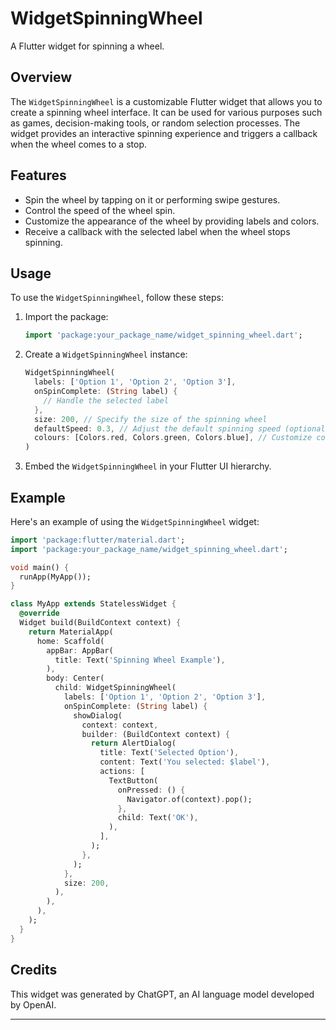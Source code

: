 # WidgetSpinningWheel

A Flutter widget for spinning a wheel.

## Overview

The `WidgetSpinningWheel` is a customizable Flutter widget that allows you to create a spinning wheel interface. It can be used for various purposes such as games, decision-making tools, or random selection processes. The widget provides an interactive spinning experience and triggers a callback when the wheel comes to a stop.

## Features

- Spin the wheel by tapping on it or performing swipe gestures.
- Control the speed of the wheel spin.
- Customize the appearance of the wheel by providing labels and colors.
- Receive a callback with the selected label when the wheel stops spinning.

## Usage

To use the `WidgetSpinningWheel`, follow these steps:

1. Import the package:
   ```dart
   import 'package:your_package_name/widget_spinning_wheel.dart';
   ```

2. Create a `WidgetSpinningWheel` instance:
   ```dart
   WidgetSpinningWheel(
     labels: ['Option 1', 'Option 2', 'Option 3'],
     onSpinComplete: (String label) {
       // Handle the selected label
     },
     size: 200, // Specify the size of the spinning wheel
     defaultSpeed: 0.3, // Adjust the default spinning speed (optional)
     colours: [Colors.red, Colors.green, Colors.blue], // Customize colors (optional)
   )
   ```

3. Embed the `WidgetSpinningWheel` in your Flutter UI hierarchy.

## Example

Here's an example of using the `WidgetSpinningWheel` widget:

```dart
import 'package:flutter/material.dart';
import 'package:your_package_name/widget_spinning_wheel.dart';

void main() {
  runApp(MyApp());
}

class MyApp extends StatelessWidget {
  @override
  Widget build(BuildContext context) {
    return MaterialApp(
      home: Scaffold(
        appBar: AppBar(
          title: Text('Spinning Wheel Example'),
        ),
        body: Center(
          child: WidgetSpinningWheel(
            labels: ['Option 1', 'Option 2', 'Option 3'],
            onSpinComplete: (String label) {
              showDialog(
                context: context,
                builder: (BuildContext context) {
                  return AlertDialog(
                    title: Text('Selected Option'),
                    content: Text('You selected: $label'),
                    actions: [
                      TextButton(
                        onPressed: () {
                          Navigator.of(context).pop();
                        },
                        child: Text('OK'),
                      ),
                    ],
                  );
                },
              );
            },
            size: 200,
          ),
        ),
      ),
    );
  }
}
```

## Credits

This widget was generated by ChatGPT, an AI language model developed by OpenAI.

---
